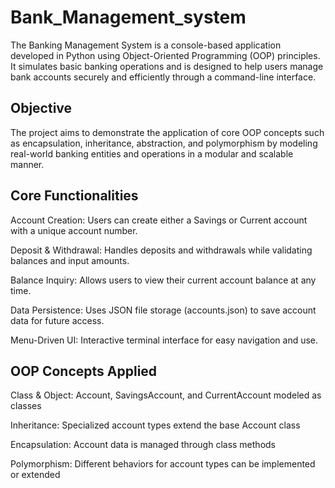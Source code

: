 # Bank_Management_system

The Banking Management System is a console-based application developed in Python using Object-Oriented Programming (OOP) principles. It simulates basic banking operations and is designed to help users manage bank accounts securely and efficiently through a command-line interface.

## Objective
The project aims to demonstrate the application of core OOP concepts such as encapsulation, inheritance, abstraction, and polymorphism by modeling real-world banking entities and operations in a modular and scalable manner.

## Core Functionalities
Account Creation: Users can create either a Savings or Current account with a unique account number.

Deposit & Withdrawal: Handles deposits and withdrawals while validating balances and input amounts.

Balance Inquiry: Allows users to view their current account balance at any time.

Data Persistence: Uses JSON file storage (accounts.json) to save account data for future access.

Menu-Driven UI: Interactive terminal interface for easy navigation and use.

## OOP Concepts Applied
Class & Object: Account, SavingsAccount, and CurrentAccount modeled as classes

Inheritance: Specialized account types extend the base Account class

Encapsulation: Account data is managed through class methods

Polymorphism: Different behaviors for account types can be implemented or extended


